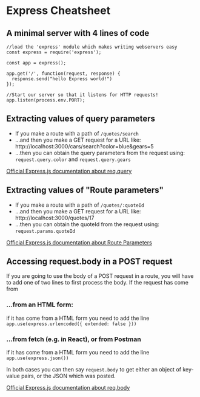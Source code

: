 # Express Cheatsheet

## A minimal server with 4 lines of code

```
//load the 'express' module which makes writing webservers easy
const express = require('express');

const app = express();

app.get('/', function(request, response) {
  response.send("hello Express world!")
});

//Start our server so that it listens for HTTP requests!
app.listen(process.env.PORT);
```

## Extracting values of query parameters

* If you make a route with a path of `/quotes/search`
* ...and then you make a GET request for a URL like: http://localhost:3000/cars/search?color=blue&gears=5
* ...then you can obtain the query parameters from the request using: `request.query.color` and `request.query.gears`

[Official Express.js documentation about req.query](https://expressjs.com/en/api.html#req.query)

## Extracting values of "Route parameters"

* If you make a route with a path of `/quotes/:quoteId`
* ...and then you make a GET request for a URL like: http://localhost:3000/quotes/17
* ...then you can obtain the quoteId from the request using: `request.params.quoteId`

[Official Express.js documentation about Route Parameters](https://expressjs.com/en/guide/routing.html#route-parameters)

## Accessing request.body in a POST request
If you are going to use the body of a POST request in a route, you will have to add one of two lines to first process the body.  If the request has come from
### ...from an HTML form:

if it has come from a HTML form you need to add the line
```app.use(express.urlencoded({ extended: false }))```

### ...from fetch (e.g. in React), or from Postman
if it has come from a HTML form you need to add the line
```app.use(express.json())```

In both cases you can then say `request.body` to get either an object of key-value pairs, or the JSON which was posted.

[Official Express.js documentation about req.body](https://expressjs.com/en/api.html#req.body)
